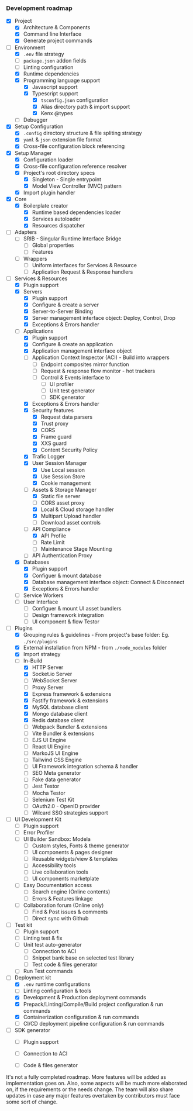 
### Development roadmap

- [x] Project
  - [x] Architecture & Components
  - [x] Command line Interface
  - [x] Generate project commands
- [ ] Environment
  - [x] `.env` file strategy
  - [ ] `package.json` addon fields
  - [ ] Linting configuration
  - [x] Runtime dependencies
  - [x] Programming language support
    - [x] Javascript support
    - [x] Typescript support
      - [x] `tsconfig.json` configuration
      - [x] Alias directory path & import support
      - [x] Kenx @types
  - [ ] Debugger
- [x] Setup Configuration
  - [x] `.config` directory structure & file spliting strategy
  - [x] `yaml` & `json` extension file format
  - [x] Cross-file configuration block referencing
- [x] Setup Manager
  - [x] Configuration loader
  - [x] Cross-file configuration reference resolver
  - [x] Project's root directory specs
    - [x] Singleton - Single entrypoint
    - [x] Model View Controller (MVC) pattern
  - [x] Import plugin handler
- [x] Core
  - [x] Boilerplate creator
    - [x] Runtime based dependencies loader
    - [x] Services autoloader
    - [x] Resources dispatcher
- [ ] Adapters
  - [ ] SRIB - Singular Runtime Interface Bridge
    - [ ] Global properties
    - [ ] Features
  - [ ] Wrappers
    - [ ] Uniform interfaces for Services & Resource
    - [ ] Application Request & Response handlers
- [ ] Services & Resources
  - [x] Plugin support
  - [x] Servers
    - [x] Plugin support
    - [x] Configure & create a server
    - [x] Server-to-Server Binding
    - [x] Server management interface object: Deploy, Control, Drop
    - [x] Exceptions & Errors handler
  - [ ] Applications
    - [x] Plugin support
    - [x] Configure & create an application
    - [x] Application management interface object
    - [ ] Application Context Inspector (ACI) - Build into wrappers
      - [ ] Endpoint composites mirror function
      - [ ] Request & response flow monitor - hot trackers
      - [ ] Control & Events interface to
        - [ ] UI profiler
        - [ ] Unit test generator
        - [ ] SDK generator
    - [x] Exceptions & Errors handler
    - [x] Security features
      - [x] Request data parsers
      - [x] Trust proxy
      - [x] CORS
      - [x] Frame guard
      - [x] XXS guard
      - [x] Content Security Policy
    - [x] Trafic Logger
    - [x] User Session Manager
      - [x] Use Local session
      - [x] Use Session Store
      - [x] Cookie management
    - [ ] Assets & Storage Manager
      - [x] Static file server
      - [ ] CORS asset proxy
      - [x] Local & Cloud storage handler
      - [x] Multipart Upload handler
      - [ ] Download asset controls
    - [ ] API Compliance
      - [x] API Profile
      - [ ] Rate Limit
      - [ ] Maintenance Stage Mounting
    - [ ] API Authentication Proxy
  - [x] Databases
    - [x] Plugin support
    - [x] Configuer & mount database
    - [x] Database management interface object: Connect & Disconnect
    - [x] Exceptions & Errors handler
  - [ ] Service Workers
  - [ ] User Interface
    - [ ] Configuer & mount UI asset bundlers
    - [ ] Design framework integration
    - [ ] UI component & flow Testor
- [ ] Plugins
  - [x] Grouping rules & guidelines - From project's base folder: Eg. `./src/plugins`
  - [x] External installation from NPM - from `./node_modules` folder
  - [x] Import strategy
  - [ ] In-Build
    - [x] HTTP Server
    - [x] Socket.io Server
    - [ ] WebSocket Server
    - [ ] Proxy Server
    - [x] Express framework & extensions
    - [x] Fastify framework & extensions
    - [x] MySQL database client
    - [x] Mongo database client
    - [x] Redis database client
    - [ ] Webpack Bundler & extensions
    - [ ] Vite Bundler & extensions
    - [ ] EJS UI Engine
    - [ ] React UI Engine
    - [ ] MarkoJS UI Engine
    - [ ] Tailwind CSS Engine
    - [ ] UI Framework integration schema & handler
    - [ ] SEO Meta generator
    - [ ] Fake data generator
    - [ ] Jest Testor
    - [ ] Mocha Testor
    - [ ] Selenium Test Kit
    - [ ] OAuth2.0 - OpenID provider
    - [ ] Wilcard SSO strategies support
- [ ] UI Development Kit
  - [ ] Plugin support
  - [ ] Error Profiler
  - [ ] UI Builder Sandbox: Modela
    - [ ] Custom styles, Fonts & theme generator
    - [ ] UI components & pages designer
    - [ ] Reusable widgets/view & templates
    - [ ] Accessibility tools
    - [ ] Live collaboration tools
    - [ ] UI components marketplate
  - [ ] Easy Documentation access
    - [ ] Search engine (Online contents)
    - [ ] Errors & Features linkage
  - [ ] Collaboration forum (Online only)
    - [ ] Find & Post issues & comments
    - [ ] Direct sync with Github
- [ ] Test kit
  - [ ] Plugin support
  - [ ] Linting test & fix
  - [ ] Unit test auto-generator
    - [ ] Connection to ACI
    - [ ] Snippet bank base on selected test library
    - [ ] Test code & files generator
  - [ ] Run Test commands
- [ ] Deployment kit
  - [x] `.env` runtime configurations
  - [ ] Linting configuration & tools
  - [x] Development & Production deployment commands
  - [x] Prepack/Linting/Compile/Build project configuration & run commands
  - [x] Containerization configuration & run commands
  - [ ] CI/CD deployment pipeline configuration & run commands
- [ ] SDK generator
  - [ ] Plugin support
  - [ ] Connection to ACI
  - [ ] Code & files generator


It's not a fully completed roadmap. More features will be added as implementation goes on. Also, some aspects will be much more elaborated on, if the requirements or the needs change. The team will also share updates in case any major features overtaken by contributors must face some sort of change.
